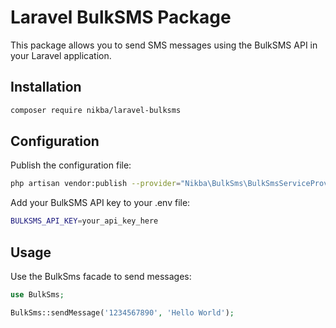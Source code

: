 # Laravel BulkSMS Package

This package allows you to send SMS messages using the BulkSMS API in your Laravel application.

## Installation

```bash
composer require nikba/laravel-bulksms
```

## Configuration
Publish the configuration file:
```bash
php artisan vendor:publish --provider="Nikba\BulkSms\BulkSmsServiceProvider"
```

Add your BulkSMS API key to your .env file:
```bash
BULKSMS_API_KEY=your_api_key_here
```
## Usage
Use the BulkSms facade to send messages:

```php
use BulkSms;

BulkSms::sendMessage('1234567890', 'Hello World');
```
